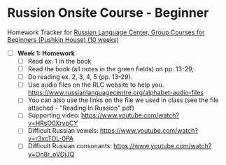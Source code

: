 # Russion Onsite Course - Beginner

Homework Tracker for [Russian Language Center, Group Courses for Beginners (Pushkin House) (10 weeks)](https://www.russiancentre.co.uk/group-courses-for-beginners/)

- [ ] **Week 1: Homework**
   - [ ] Read ex. 1 in the book
   - [ ] Read the book (all notes in the green fields) on pp. 13-29;
   - [ ] Do reading ex. 2, 3, 4, 5 (pp. 13-29).
   - [ ] Use audio files on the RLC website to help you. https://www.russianlanguagecentre.org/alphabet-audio-files
   - [ ] You can also use the links on the file we used in class (see the file attached - "Reading In Russion" pdf)
   - [ ] Supporting video: https://www.youtube.com/watch?v=HRsO0XrypCY
   - [ ] Difficult Russian vowels: https://www.youtube.com/watch?v=r3xcTOL-0PA
   - [ ] Difficult Russian consonants: https://www.youtube.com/watch?v=On8r_oVDjJQ
